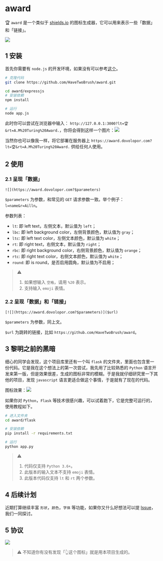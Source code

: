 # award

🏆 `award` 是一个类似于 [shields.io](https://shields.io/) 的图标生成器，它可以用来表示一些「数据」和「链接」。

![](https://award.dovolopor.com?lt=have&rt=fun&lbc=red&round=true)

## 1 安装

首先你需要有 `node.js` 的开发环境，如果没有可以参考[这个](https://www.v2ai.cn/linux/2018/11/11/LX-10.html)。

```bash
# 克隆代码
git clone https://github.com/HaveTwoBrush/award.git

cd award/expressjs
# 安装依赖
npm install

# 运行
node app.js
```

此时你可以尝试在浏览器中输入： `http://127.0.0.1:3000?lt=🏆&rt=A.M%20Turing%20Award.`，你将会得到这样一个图片：![](https://award.dovolopor.com?lt=🏆&rt=A.M%20Turing%20Award.)

当然你也可以像我一样，将它部署在服务器上 `https://award.dovolopor.com?lt=🏆&rt=A.M%20Turing%20Award.` 供给任何人使用。

## 2 使用

### 2.1 呈现「数据」

`![](https://award.dovolopor.com?$parameters)`

`$parameters` 为参数，和常见的 `GET` 请求参数一致。举个例子：`l=name&r=Ailln`。

参数列表：

- `lt`: 即 left text，左侧文本，默认值为 `left`；
- `lbc`: 即 left background color，左侧背景颜色，默认值为 `gray`；
- `ltc`: 即 left text color，左侧文本颜色，默认值为 `white`；
- `rt`: 即 right text，右侧文本，默认值为 `right`；
- `rbc`: 即 right background color，右侧背景颜色，默认值为 `orange`；
- `rtc`: 即 right text color，右侧文本颜色，默认值为 `white`；
- `round`: 即 is round，是否启用圆角，默认值为不启用；

> ⚠️ 
> 1. 如果想输入 `空格`，请用 `%20` 表示。
> 2. 支持输入 `emoji` 表情。

### 2.2 呈现「数据」和「链接」

`[![](https://award.dovolopor.com?$parameters)]($url)`

`$parameters` 为参数，同上文。

`$url` 为跳转的链接，比如 `https://github.com/HaveTwoBrush/award`。

## 3 黎明之前的黑暗

细心的同学会发现，这个项目库里还有一个叫 `flask` 的文件夹，里面也包含里一份代码。它是我在这个想法上的第一次尝试，我先用了比较熟悉的 `Python` 语言开发来第一版，但是效果很差，生成的图标非常的模糊。于是我就仔细研究里一下其他的项目，发现 `javascript` 语言更适合做这个事情，于是就有了现在的代码。

图标效果：![](https://award.dovolopor.com/v1?lt=AM.&rt=Turing%20Award.)

如果你对 `Python`，`Flask` 等技术很感兴趣，可以试着跑下，它是完整可运行的，使用教程如下。

```bash
# 进入文件夹
cd award/flask

# 安装依赖
pip install -r requirements.txt

# 运行
python app.py
```

> ⚠️
> 1. 代码仅支持 `Python 3.6+`。
> 2. 此版本的输入文本不支持 `emoji` 表情。
> 3. 此版本代码仅支持 `lt` 和 `rt` 两个参数。

## 4 后续计划

近期打算继续丰富 `形状`，`颜色`，`字体` 等功能，如果你又什么好想法可以提 [Issue](https://github.com/HaveTwoBrush/award/issues)，我们一同探讨。 

## 5 协议

[![](https://award.dovolopor.com?lt=License&rt=MIT&rbc=green)](./LICENSE)

> ⚠️ 不知道你有没有发现「👆这个图标」就是用本项目生成的。
